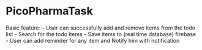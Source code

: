 # PicoPharmaTask


Basic feature:
	- User can successfully add and remove items from the todo list
	- Search for the todo items
	- Save items to (real time database) firebase
	- User can add reminder for any item  and Notify him with notification
	

